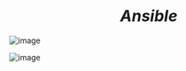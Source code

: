 # $$Ansible$$

![image](https://github.com/rio-ke/workman/assets/88568938/dd5c21c2-383a-465f-![image](https://github.com/rio-ke/workman/assets/88568938/52b51544-ade6-4ac8-8b0b-34bc3a3ef265)aadb-f67df340e4ac)

![image](https://github.com/rio-ke/workman/assets/88568938/38fe211e-6e20-457e-9262-fbbd5c7ee074)
